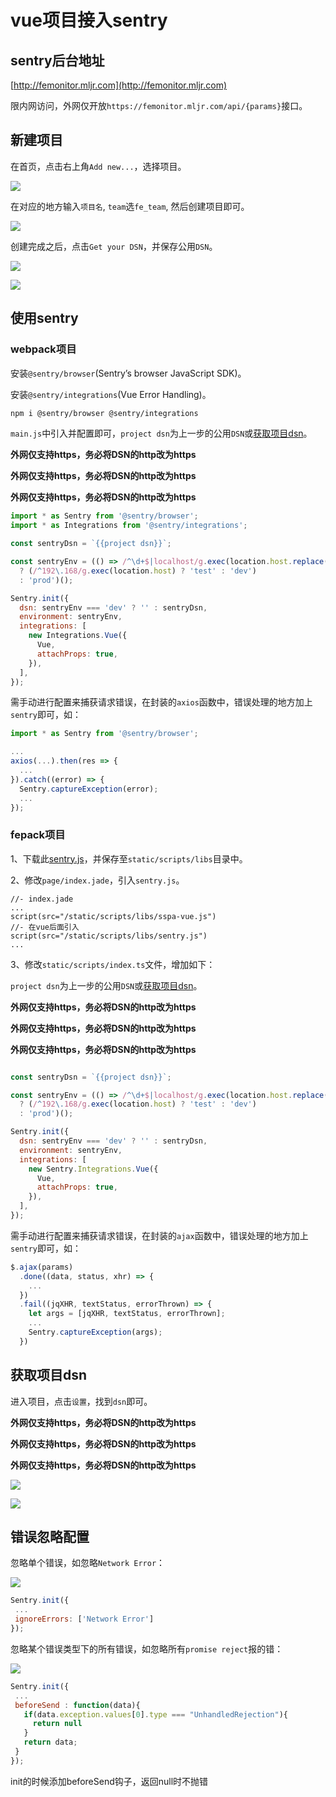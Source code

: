 # vue项目接入sentry
<!-- author:lingke.wang@mljr.com -->

## sentry后台地址

[http://femonitor.mljr.com](http://femonitor.mljr.com)

限内网访问，外网仅开放`https://femonitor.mljr.com/api/{params}`接口。

## 新建项目

在首页，点击右上角`Add new...`，选择项目。

![](http://ww1.sinaimg.cn/large/006tNc79ly1g4ftuyjktij30l703ha9z.jpg)

在对应的地方输入`项目名`, `team`选`fe_team`, 然后创建项目即可。

![](http://ww1.sinaimg.cn/large/006tNc79ly1g4ftza6ohrj30pr0gvdgg.jpg)

创建完成之后，点击`Get your DSN`，并保存公用`DSN`。

![](http://ww2.sinaimg.cn/large/006tNc79ly1g4fwnxbwivj30ik069mx9.jpg)

![](http://ww2.sinaimg.cn/large/006tNc79ly1g4fwpa3yruj30nu0a0jrr.jpg)

## 使用sentry

### webpack项目

安装`@sentry/browser`(Sentry’s browser JavaScript SDK)。

安装`@sentry/integrations`(Vue Error Handling)。

```bash
npm i @sentry/browser @sentry/integrations
```

`main.js`中引入并配置即可，`project dsn`为上一步的公用`DSN`或[获取项目dsn](#获取项目dsn)。

**外网仅支持https，务必将DSN的http改为https**

**外网仅支持https，务必将DSN的http改为https**

**外网仅支持https，务必将DSN的http改为https**

```js
import * as Sentry from '@sentry/browser';
import * as Integrations from '@sentry/integrations';

const sentryDsn = `{{project dsn}}`;

const sentryEnv = (() => /^\d+$|localhost/g.exec(location.host.replace(/\.|:/g, ''))
  ? (/^192\.168/g.exec(location.host) ? 'test' : 'dev')
  : 'prod')();

Sentry.init({
  dsn: sentryEnv === 'dev' ? '' : sentryDsn,
  environment: sentryEnv,
  integrations: [
    new Integrations.Vue({
      Vue,
      attachProps: true,
    }),
  ],
});
```

需手动进行配置来捕获请求错误，在封装的`axios`函数中，错误处理的地方加上`sentry`即可，如：

```js
import * as Sentry from '@sentry/browser';

...
axios(...).then(res => {
  ...
}).catch((error) => {
  Sentry.captureException(error);
  ...
});
```


### fepack项目

1、下载此<a href="http://192.168.49.104/fe-source/sentry.js" target="blank" download>sentry.js</a>，并保存至`static/scripts/libs`目录中。

2、修改`page/index.jade`，引入`sentry.js`。

```pug
//- index.jade
...
script(src="/static/scripts/libs/sspa-vue.js")
//- 在vue后面引入
script(src="/static/scripts/libs/sentry.js")
...
```

3、修改`static/scripts/index.ts`文件，增加如下：

`project dsn`为上一步的公用`DSN`或[获取项目dsn](#获取项目dsn)。

**外网仅支持https，务必将DSN的http改为https**

**外网仅支持https，务必将DSN的http改为https**

**外网仅支持https，务必将DSN的http改为https**

```js

const sentryDsn = `{{project dsn}}`;

const sentryEnv = (() => /^\d+$|localhost/g.exec(location.host.replace(/\.|:/g, ''))
  ? (/^192\.168/g.exec(location.host) ? 'test' : 'dev')
  : 'prod')();

Sentry.init({
  dsn: sentryEnv === 'dev' ? '' : sentryDsn,
  environment: sentryEnv,
  integrations: [
    new Sentry.Integrations.Vue({
      Vue,
      attachProps: true,
    }),
  ],
});

```
需手动进行配置来捕获请求错误，在封装的`ajax`函数中，错误处理的地方加上`sentry`即可，如：

```js
$.ajax(params)
  .done((data, status, xhr) => {
    ...
  })
  .fail((jqXHR, textStatus, errorThrown) => {
    let args = [jqXHR, textStatus, errorThrown];
    ...
    Sentry.captureException(args);
  })
```

## 获取项目dsn

进入项目，点击`设置`，找到`dsn`即可。

**外网仅支持https，务必将DSN的http改为https**

**外网仅支持https，务必将DSN的http改为https**

**外网仅支持https，务必将DSN的http改为https**

![](http://ww4.sinaimg.cn/large/006tNc79ly1g4gr2ear0nj30a70353yc.jpg)

![](http://ww3.sinaimg.cn/large/006tNc79ly1g4gr1qpun6j30s80g3dgn.jpg)
 
 ## 错误忽略配置

 忽略单个错误，如忽略`Network Error`：

 ![](https://tva1.sinaimg.cn/large/006y8mN6ly1g8a99vywpkj309k02ct8j.jpg)

 ```javascript
 Sentry.init({
  ...
  ignoreErrors: ['Network Error']
});
 ```


忽略某个错误类型下的所有错误，如忽略所有`promise reject`报的错：

![](https://tva1.sinaimg.cn/large/006y8mN6ly1g8a9h61hxpj30j70cfwf9.jpg)

 ```javascript
 Sentry.init({
  ...
  beforeSend : function(data){
    if(data.exception.values[0].type === "UnhandledRejection"){
      return null
    }
    return data;
  }
});
 ```
 init的时候添加beforeSend钩子，返回null时不抛错
